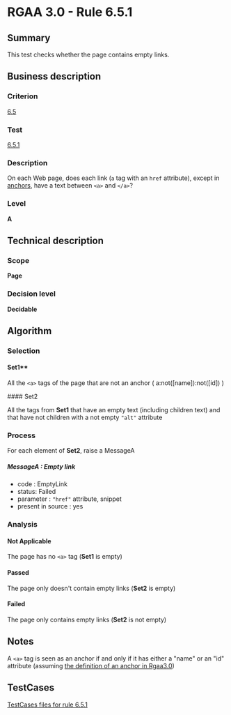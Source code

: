 # RGAA 3.0 -  Rule 6.5.1

## Summary

This test checks whether the page contains empty links.

## Business description

### Criterion

[6.5](http://disic.github.io/rgaa_referentiel_en/RGAA3.0_Criteria_English_version_v1.html#crit-6-5)

### Test

[6.5.1](http://disic.github.io/rgaa_referentiel_en/RGAA3.0_Criteria_English_version_v1.html#test-6-5-1)

### Description
On each Web page, does
    each link (<code>a</code> tag with an <code>href</code>
    attribute), except in <a href="http://disic.github.io/rgaa_referentiel_en/RGAA3.0_Glossary_English_version_v1.html#mAncreNom">anchors</a>,
    have a text between <code>&lt;a&gt;</code> and <code>&lt;/a&gt;</code>? 


### Level

**A**

## Technical description

### Scope

**Page**

### Decision level

**Decidable**

## Algorithm

### Selection

#### Set1** 

All the `<a>` tags of the page that are not an anchor (
a:not([name]):not([id]) )

#### Set2

All the tags from **Set1** that have an empty text (including
children text) and that have not children with a not empty `"alt"`
attribute

### Process

For each element of **Set2**, raise a MessageA

##### MessageA : Empty link

-   code : EmptyLink
-   status: Failed
-   parameter : `"href"` attribute, snippet
-   present in source : yes

### Analysis

#### Not Applicable

The page has no `<a>` tag (**Set1** is empty)

#### Passed

The page only doesn't contain empty links (**Set2** is empty)

#### Failed

The page only contains empty links (**Set2** is not empty)

## Notes

A `<a>` tag is seen as an anchor if and only if it has either a "name" or
an "id" attribute (assuming [the definition of an anchor in Rgaa3.0](http://references.modernisation.gouv.fr/referentiel-technique-0#content-ancre))



##  TestCases 

[TestCases files for rule 6.5.1](https://github.com/Asqatasun/Asqatasun/tree/master/rules/rules-rgaa3.0/src/test/resources/testcases/rgaa30/Rgaa30Rule060501/) 


